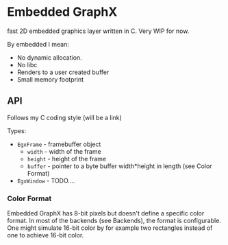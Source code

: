 # Embedded GraphX

fast 2D embedded graphics layer written in C. Very WIP for now.

By embedded I mean:
* No dynamic allocation.
* No libc
* Renders to a user created buffer
* Small memory footprint

## API

Follows my C coding style (will be a link)

Types:
* `EgxFrame` - framebuffer object
  * `width` - width of the frame
  * `height` - height of the frame
  * `buffer` - pointer to a byte buffer width*height in length (see Color Format)
* `EgxWindow` - TODO....

### Color Format

Embedded GraphX has 8-bit pixels but doesn't define a specific color format. In most of
the backends (see Backends), the format is configurable. One might simulate 16-bit color
by for example two rectangles instead of one to achieve 16-bit color.
